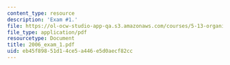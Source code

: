 ```yaml
---
content_type: resource
description: 'Exam #1.'
file: https://ol-ocw-studio-app-qa.s3.amazonaws.com/courses/5-13-organic-chemistry-ii-fall-2006/eb45f89851d14ce5a446e5d0aecf82cc_2006_exam_1.pdf
file_type: application/pdf
resourcetype: Document
title: 2006_exam_1.pdf
uid: eb45f898-51d1-4ce5-a446-e5d0aecf82cc
---
```

